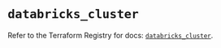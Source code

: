 # `databricks_cluster`

Refer to the Terraform Registry for docs: [`databricks_cluster`](https://registry.terraform.io/providers/databricks/databricks/1.76.0/docs/resources/cluster).
